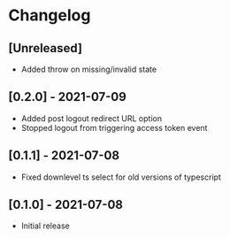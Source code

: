 # Changelog

## [Unreleased]

- Added throw on missing/invalid state

## [0.2.0] - 2021-07-09

- Added post logout redirect URL option
- Stopped logout from triggering access token event

## [0.1.1] - 2021-07-08

- Fixed downlevel ts select for old versions of typescript

## [0.1.0] - 2021-07-08

- Initial release
